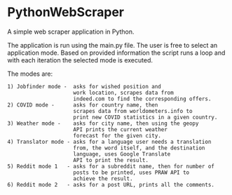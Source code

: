 # PythonWebScraper
A simple web scraper application in Python.

The application is run using the main.py file. The user is free to select an application mode. Based on provided information the script runs a loop
and with each iteration the selected mode is executed.

The modes are:
```
1) Jobfinder mode -  asks for wished position and 
                     work location, scrapes data from 
                     indeed.com to find the corresponding offers.
2) COVID mode -      asks for country name, then 
                     scrapes data from worldometers.info to
                     print new COVID statistics in a given country.
3) Weather mode -    asks for city name, then using the geopy 
                     API prints the current weather 
                     forecast for the given city.
4) Translator mode - asks for a language user needs a translation 
                     from, the word itself, and the destination 
                     language, uses Google Translate 
                     API to print the result.
5) Reddit mode 1   - asks for a subreddit name, then for number of 
                     posts to be printed, uses PRAW API to 
                     achieve the result.
6) Reddit mode 2   - asks for a post URL, prints all the comments.
```
